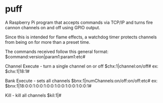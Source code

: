 # puff
A Raspberry Pi program that accepts commands via TCP/IP and turns fire cannon channels on and off using GPIO output.

Since this is intended for flame effects, a watchdog timer protects channels from being on for more than a preset time.

The commands received follow this general format:
$command:version|param1:param1:etc#

Channel Execute - turn a single channel on or off
$chx:1|channel:on/off#
ex: $chx:1|18:1#

Bank Execute - sets all channels
$bnx:1|numChannels:on/off:on/off:etc#
ex: $bnx:1|18:0:0:1:0:0:1:0:0:1:0:0:1:0:0:1:0:0:1#

Kill - kill all channels
$kil:1|#
